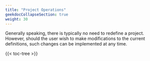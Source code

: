 ```yaml
---
title: "Project Operations"
geekdocCollapseSection: true
weight: 30
---
```


Generally speaking, there is typically no need to redefine a project. However, should the user wish to make modifications to the current definitions, such changes can be implemented at any time.

{{< toc-tree >}}
